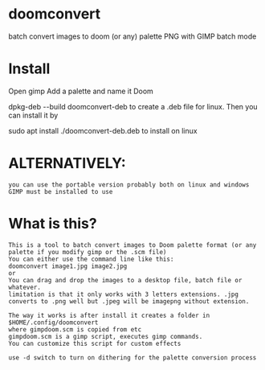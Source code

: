 # doomconvert
batch convert images to doom (or any) palette PNG with GIMP batch mode

# Install
Open gimp
    Add a palette and name it Doom

dpkg-deb --build doomconvert-deb
    to create a .deb file for linux. Then you can install it by

sudo apt install ./doomconvert-deb.deb
    to install on linux


# ALTERNATIVELY:
    you can use the portable version probably both on linux and windows
    GIMP must be installed to use

# What is this?
    This is a tool to batch convert images to Doom palette format (or any palette if you modify gimp or the .scm file)
    You can either use the command line like this:
    doomconvert image1.jpg image2.jpg
    or 
    You can drag and drop the images to a desktop file, batch file or whatever.
    limitation is that it only works with 3 letters extensions. .jpg converts to .png well but .jpeg will be imagepng without extension.
    
    The way it works is after install it creates a folder in $HOME/.config/doomconvert
    where gimpdoom.scm is copied from etc
    gimpdoom.scm is a gimp script, executes gimp commands.
    You can customize this script for custom effects

    use -d switch to turn on dithering for the palette conversion process
